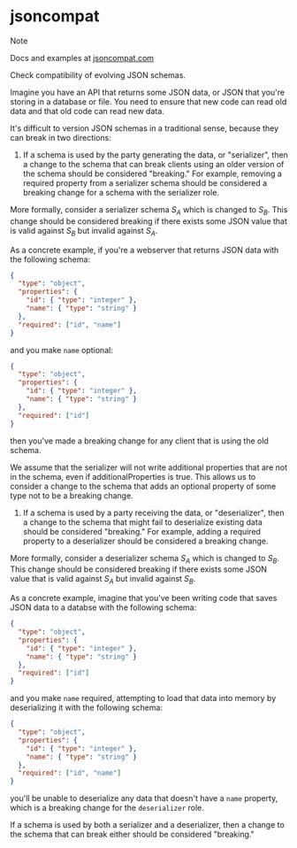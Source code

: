 # jsoncompat

> [!NOTE]
> Docs and examples at [jsoncompat.com](https://jsoncompat.com)

Check compatibility of evolving JSON schemas.

Imagine you have an API that returns some JSON data, or JSON that you're storing in a database or file. You need to ensure that new code can read old data and that old code can read new data.

It's difficult to version JSON schemas in a traditional sense, because they can break in two directions:

1. If a schema is used by the party generating the data, or "serializer", then a change to the schema that can break clients using an older version of the schema should be considered "breaking." For example, removing a required property from a serializer schema should be considered a breaking change for a schema with the serializer role.

More formally, consider a serializer schema $S_A$ which is changed to $S_B$. This change should be considered breaking if there exists some JSON value that is valid against $S_B$ but invalid against $S_A$.

As a concrete example, if you're a webserver that returns JSON data with the following schema:

```json
{
  "type": "object",
  "properties": {
    "id": { "type": "integer" },
    "name": { "type": "string" }
  },
  "required": ["id", "name"]
}
```

and you make `name` optional:

```json
{
  "type": "object",
  "properties": {
    "id": { "type": "integer" },
    "name": { "type": "string" }
  },
  "required": ["id"]
}
```

then you've made a breaking change for any client that is using the old schema.

We assume that the serializer will not write additional properties that are not in the schema, even if additionalProperties is true. This allows us to consider a change to the schema that adds an optional property of some type not to be a breaking change.

1. If a schema is used by a party receiving the data, or "deserializer", then a change to the schema that might fail to deserialize existing data should be considered "breaking." For example, adding a required property to a deserializer should be considered a breaking change.

More formally, consider a deserializer schema $S_A$ which is changed to $S_B$. This change should be considered breaking if there exists some JSON value that is valid against $S_A$ but invalid against $S_B$.

As a concrete example, imagine that you've been writing code that saves JSON data to a databse with the following schema:

```json
{
  "type": "object",
  "properties": {
    "id": { "type": "integer" },
    "name": { "type": "string" }
  },
  "required": ["id"]
}
```

and you make `name` required, attempting to load that data into memory by deserializing it with the following schema:

```json
{
  "type": "object",
  "properties": {
    "id": { "type": "integer" },
    "name": { "type": "string" }
  },
  "required": ["id", "name"]
}
```

you'll be unable to deserialize any data that doesn't have a `name` property, which is a breaking change for the `deserializer` role.

If a schema is used by both a serializer and a deserializer, then a change to the schema that can break either should be considered "breaking."
